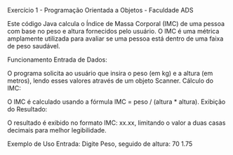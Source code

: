 Exercício 1 - Programação Orientada a Objetos - Faculdade ADS  

Este código Java calcula o Índice de Massa Corporal (IMC) de uma pessoa com base no peso e altura fornecidos pelo usuário. O IMC é uma métrica amplamente utilizada para avaliar se uma pessoa está dentro de uma faixa de peso saudável.

Funcionamento
Entrada de Dados:

O programa solicita ao usuário que insira o peso (em kg) e a altura (em metros), lendo esses valores através de um objeto Scanner.
Cálculo do IMC:

O IMC é calculado usando a fórmula IMC = peso / (altura * altura).
Exibição do Resultado:

O resultado é exibido no formato IMC: xx.xx, limitando o valor a duas casas decimais para melhor legibilidade.

Exemplo de Uso
Entrada:
Digite Peso, seguido de altura: 
70
1.75
